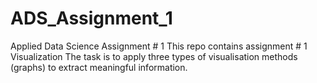 # ADS_Assignment_1
Applied Data Science Assignment # 1
This repo contains assignment # 1 Visualization
The task is to apply three types of visualisation methods (graphs) to extract meaningful information.
